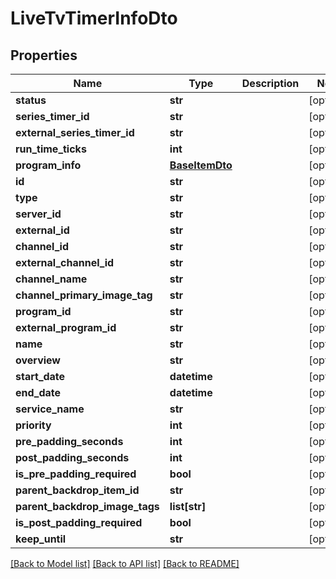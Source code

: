 # LiveTvTimerInfoDto

## Properties
Name | Type | Description | Notes
------------ | ------------- | ------------- | -------------
**status** | **str** |  | [optional] 
**series_timer_id** | **str** |  | [optional] 
**external_series_timer_id** | **str** |  | [optional] 
**run_time_ticks** | **int** |  | [optional] 
**program_info** | [**BaseItemDto**](BaseItemDto.md) |  | [optional] 
**id** | **str** |  | [optional] 
**type** | **str** |  | [optional] 
**server_id** | **str** |  | [optional] 
**external_id** | **str** |  | [optional] 
**channel_id** | **str** |  | [optional] 
**external_channel_id** | **str** |  | [optional] 
**channel_name** | **str** |  | [optional] 
**channel_primary_image_tag** | **str** |  | [optional] 
**program_id** | **str** |  | [optional] 
**external_program_id** | **str** |  | [optional] 
**name** | **str** |  | [optional] 
**overview** | **str** |  | [optional] 
**start_date** | **datetime** |  | [optional] 
**end_date** | **datetime** |  | [optional] 
**service_name** | **str** |  | [optional] 
**priority** | **int** |  | [optional] 
**pre_padding_seconds** | **int** |  | [optional] 
**post_padding_seconds** | **int** |  | [optional] 
**is_pre_padding_required** | **bool** |  | [optional] 
**parent_backdrop_item_id** | **str** |  | [optional] 
**parent_backdrop_image_tags** | **list[str]** |  | [optional] 
**is_post_padding_required** | **bool** |  | [optional] 
**keep_until** | **str** |  | [optional] 

[[Back to Model list]](../README.md#documentation-for-models) [[Back to API list]](../README.md#documentation-for-api-endpoints) [[Back to README]](../README.md)

